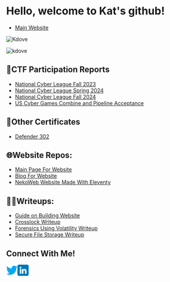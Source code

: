 # Hello, welcome to Kat's github!
- [Main Website](https://kdove.moe)

![Kdove](https://www.hackthebox.com/badge/image/1377596)

![kdove](https://tryhackme-badges.s3.amazonaws.com/kdove.png)
## 🚩CTF Participation Reports
- [National Cyber League Fall 2023](https://cyberskyline.com/report/YWX051V8AED7 )
- [National Cyber League Spring 2024](http://cyberskyline.com/report/NLKARH35B1H1)
- [National Cyber League Fall 2024](cyberskyline.com/report/FT3XER73D88A)
- [US Cyber Games Combine and Pipeline Acceptance](https://www.uscybergames.com/us-cyber-team)
  
## 📜Other Certificates
- [Defender 302](https://www.credential.net/6355f72b-5a6c-43b8-81d5-c640a58a4474)

## 🌐Website Repos:
- [Main Page For Website](https://github.com/Kd0ve/kd0ve.github.io)
- [Blog For Website](https://github.com/Kd0ve/blog)
- [NekoWeb Website Made With Eleventy](https://github.com/Kd0ve/kdove)

## 👩‍💻Writeups:
- [Guide on Building Website](https://www.kdove.moe/blog/p/overview-of-hugo-site-setup/)
- [Crosslock Writeup](https://www.kdove.moe/blog/p/crosslock/)
- [Forensics Using Volatility Writeup](https://www.kdove.moe/blog/p/forensics-using-volatility/)
- [Secure File Storage Writeup](https://www.kdove.moe/blog/p/secure-file-storage/)

## Connect With Me!
[<img align="left" alt="Kdove | LinkedIn" width="30px" src="twitter.png"  />][twitter]
[<img align="left" alt="Kdove | LinkedIn" width="30px" src="linkedin.png" />][linkedin]

[twitter]: https://x.com/kat_ish_
[linkedin]: https://www.linkedin.com/in/katrina-dube-386ba41a8/
